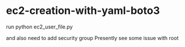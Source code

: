# ec2-creation-with-yaml-boto3

run python ec2_user_file.py <region> <subnetid>

and also need to add security group
Presently see some issue with root 
